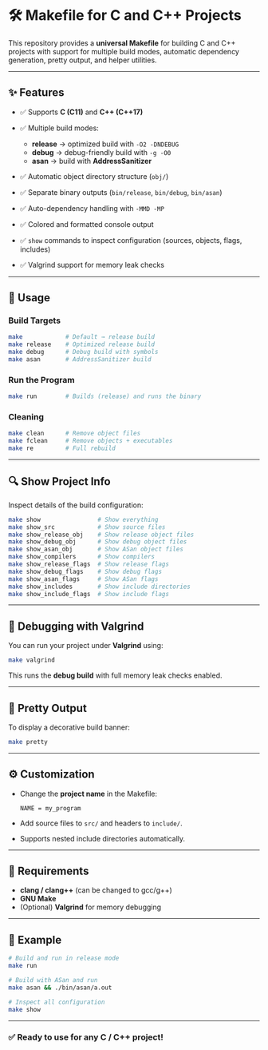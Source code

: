 # 🛠️ Makefile for C and C++ Projects

This repository provides a **universal Makefile** for building C and C++ projects with support for multiple build modes, automatic dependency generation, pretty output, and helper utilities.

---

## ✨ Features

* ✅ Supports **C (C11)** and **C++ (C++17)**
* ✅ Multiple build modes:

  * **release** → optimized build with `-O2 -DNDEBUG`
  * **debug** → debug-friendly build with `-g -O0`
  * **asan** → build with **AddressSanitizer**
* ✅ Automatic object directory structure (`obj/`)
* ✅ Separate binary outputs (`bin/release`, `bin/debug`, `bin/asan`)
* ✅ Auto-dependency handling with `-MMD -MP`
* ✅ Colored and formatted console output
* ✅ `show` commands to inspect configuration (sources, objects, flags, includes)
* ✅ Valgrind support for memory leak checks

---

## 🚀 Usage

### Build Targets

```bash
make            # Default → release build
make release    # Optimized release build
make debug      # Debug build with symbols
make asan       # AddressSanitizer build
```

### Run the Program

```bash
make run        # Builds (release) and runs the binary
```

### Cleaning

```bash
make clean      # Remove object files
make fclean     # Remove objects + executables
make re         # Full rebuild
```

---

## 🔍 Show Project Info

Inspect details of the build configuration:

```bash
make show                # Show everything
make show_src            # Show source files
make show_release_obj    # Show release object files
make show_debug_obj      # Show debug object files
make show_asan_obj       # Show ASan object files
make show_compilers      # Show compilers
make show_release_flags  # Show release flags
make show_debug_flags    # Show debug flags
make show_asan_flags     # Show ASan flags
make show_includes       # Show include directories
make show_include_flags  # Show include flags
```

---

## 🐞 Debugging with Valgrind

You can run your project under **Valgrind** using:

```bash
make valgrind
```

This runs the **debug build** with full memory leak checks enabled.

---

## 🎨 Pretty Output

To display a decorative build banner:

```bash
make pretty
```

---

## ⚙️ Customization

* Change the **project name** in the Makefile:

  ```make
  NAME = my_program
  ```
* Add source files to `src/` and headers to `include/`.
* Supports nested include directories automatically.

---

## 📌 Requirements

* **clang / clang++** (can be changed to gcc/g++)
* **GNU Make**
* (Optional) **Valgrind** for memory debugging

---

## 📖 Example

```bash
# Build and run in release mode
make run

# Build with ASan and run
make asan && ./bin/asan/a.out

# Inspect all configuration
make show
```

---

### ✅ Ready to use for any C / C++ project!
